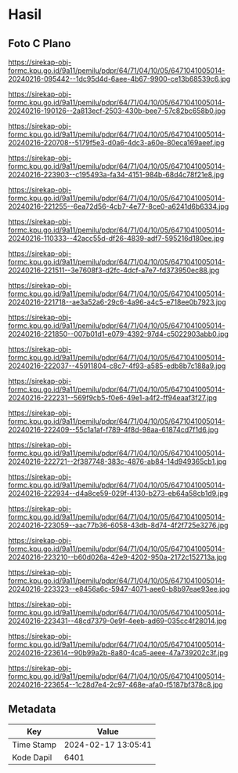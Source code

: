 # Hasil

## Foto C Plano

https://sirekap-obj-formc.kpu.go.id/9a11/pemilu/pdpr/64/71/04/10/05/6471041005014-20240216-095442--1dc95d4d-6aee-4b67-9900-ce13b68539c6.jpg

https://sirekap-obj-formc.kpu.go.id/9a11/pemilu/pdpr/64/71/04/10/05/6471041005014-20240216-190126--2a813ecf-2503-430b-bee7-57c82bc658b0.jpg

https://sirekap-obj-formc.kpu.go.id/9a11/pemilu/pdpr/64/71/04/10/05/6471041005014-20240216-220708--5179f5e3-d0a6-4dc3-a60e-80eca169aeef.jpg

https://sirekap-obj-formc.kpu.go.id/9a11/pemilu/pdpr/64/71/04/10/05/6471041005014-20240216-223903--c195493a-fa34-4151-984b-68d4c78f21e8.jpg

https://sirekap-obj-formc.kpu.go.id/9a11/pemilu/pdpr/64/71/04/10/05/6471041005014-20240216-221255--6ea72d56-4cb7-4e77-8ce0-a6241d6b6334.jpg

https://sirekap-obj-formc.kpu.go.id/9a11/pemilu/pdpr/64/71/04/10/05/6471041005014-20240216-110333--42acc55d-df26-4839-adf7-595216d180ee.jpg

https://sirekap-obj-formc.kpu.go.id/9a11/pemilu/pdpr/64/71/04/10/05/6471041005014-20240216-221511--3e7608f3-d2fc-4dcf-a7e7-fd373950ec88.jpg

https://sirekap-obj-formc.kpu.go.id/9a11/pemilu/pdpr/64/71/04/10/05/6471041005014-20240216-221718--ae3a52a6-29c6-4a96-a4c5-e718ee0b7923.jpg

https://sirekap-obj-formc.kpu.go.id/9a11/pemilu/pdpr/64/71/04/10/05/6471041005014-20240216-221850--007b01d1-e079-4392-97d4-c5022903abb0.jpg

https://sirekap-obj-formc.kpu.go.id/9a11/pemilu/pdpr/64/71/04/10/05/6471041005014-20240216-222037--45911804-c8c7-4f93-a585-edb8b7c188a9.jpg

https://sirekap-obj-formc.kpu.go.id/9a11/pemilu/pdpr/64/71/04/10/05/6471041005014-20240216-222231--569f9cb5-f0e6-49e1-a4f2-ff94eaaf3f27.jpg

https://sirekap-obj-formc.kpu.go.id/9a11/pemilu/pdpr/64/71/04/10/05/6471041005014-20240216-222409--55c1a1af-f789-4f8d-98aa-61874cd7f1d6.jpg

https://sirekap-obj-formc.kpu.go.id/9a11/pemilu/pdpr/64/71/04/10/05/6471041005014-20240216-222721--2f387748-383c-4876-ab84-14d949365cb1.jpg

https://sirekap-obj-formc.kpu.go.id/9a11/pemilu/pdpr/64/71/04/10/05/6471041005014-20240216-222934--d4a8ce59-029f-4130-b273-eb64a58cb1d9.jpg

https://sirekap-obj-formc.kpu.go.id/9a11/pemilu/pdpr/64/71/04/10/05/6471041005014-20240216-223059--aac77b36-6058-43db-8d74-4f2f725e3276.jpg

https://sirekap-obj-formc.kpu.go.id/9a11/pemilu/pdpr/64/71/04/10/05/6471041005014-20240216-223210--b60d026a-42e9-4202-950a-2172c152713a.jpg

https://sirekap-obj-formc.kpu.go.id/9a11/pemilu/pdpr/64/71/04/10/05/6471041005014-20240216-223323--e8456a6c-5947-4071-aee0-b8b97eae93ee.jpg

https://sirekap-obj-formc.kpu.go.id/9a11/pemilu/pdpr/64/71/04/10/05/6471041005014-20240216-223431--48cd7379-0e9f-4eeb-ad69-035cc4f28014.jpg

https://sirekap-obj-formc.kpu.go.id/9a11/pemilu/pdpr/64/71/04/10/05/6471041005014-20240216-223614--90b99a2b-8a80-4ca5-aeee-47a739202c3f.jpg

https://sirekap-obj-formc.kpu.go.id/9a11/pemilu/pdpr/64/71/04/10/05/6471041005014-20240216-223654--1c28d7e4-2c97-468e-afa0-f5187bf378c8.jpg


## Metadata

| Key        | Value               |
| ---------- | ------------------- |
| Time Stamp | 2024-02-17 13:05:41 |
| Kode Dapil | 6401                |



